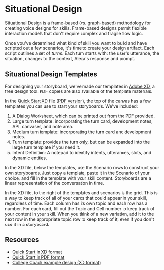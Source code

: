 # Situational Design

Situational Design is a frame-based (vs. graph-based) methodology for creating voice designs for skills. Frame-based designs permit flexible interaction models that don't require complex and fragile flow logic.

Once you've determined what kind of skill you want to build and have scripted out a few scenarios, it's time to create your design artifact. Each script outlines a set of *turns*. Each turn starts with: the user's utterance, the situation, changes to the context, Alexa's response and prompt.

## Situational Design Templates

For designing your storyboard, we've made our templates in [Adobe XD](https://www.adobe.com/products/xd.html), a free design tool. PDF copies are also available of the template materials.

In the [Quick Start XD](./quick-start.xd) file ([PDF version](./quick-start.pdf)), the top of the canvas has a few templates you can use to start your storyboards. We've included:
1. A Dialog Worksheet, which can be printed out from the PDF provided.
1. Large turn template: incorporating the turn card, development notes, APL canvases, and note area.
1. Medium turn template: incorporating the turn card and development notes.
1. Turn template: provides the turn only, but can be expanded into the large turn template if you need it.
1. Intent Definition: A notepad to identify intents, utterances, slots, and dynamic entities.

In the XD file, below the templates, use the Scenario rows to construct your own storyboards. Just copy a template, paste it in the Scenario of your choice, and fill in the template with your skill content. Storyboards are a linear representation of the conversation in time.

In the XD file, to the right of the templates and scenarios is the grid. This is a way to keep track of all of your cards that could appear in your skill, regardless of time. Each column has its own topic and each row has a number. For each card, fill out the Topic and Cell number to keep track of your content in your skill. When you think of a new variation, add it to the next row in the appropriate topic row to keep track of it, even if you don't use it in a storyboard.

## Resources

* [Quick Start in XD format](./quick-start.xd)
* [Quick Start in PDF format](./quick-start.pdf)
* [College Coach example design (XD format)](./college-coach.xd)
